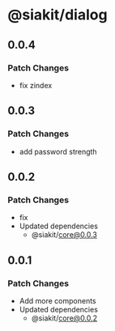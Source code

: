 # @siakit/dialog

## 0.0.4

### Patch Changes

- fix zindex

## 0.0.3

### Patch Changes

- add password strength

## 0.0.2

### Patch Changes

- fix
- Updated dependencies
  - @siakit/core@0.0.3

## 0.0.1

### Patch Changes

- Add more components
- Updated dependencies
  - @siakit/core@0.0.2
